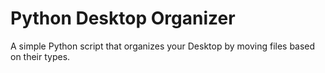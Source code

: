 # Python Desktop Organizer
A simple Python script that organizes your Desktop by moving files based on their types.
